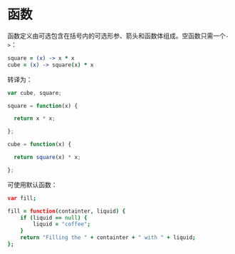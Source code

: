 # 函数

函数定义由可选包含在括号内的可选形参、箭头和函数体组成。空函数只需一个`->`：

```coffee
square = (x) -> x * x
cube = (x) -> square(x) * x
```

转译为：

```js
var cube, square;

square = function(x) {

  return x * x;

};

cube = function(x) {

  return square(x) * x;

};
```

可使用默认函数：

```coffee
var fill;

fill = function(containter, liquid) {
	if (liquid == null) {
		liquid = "coffee";
	}
	return "Filling the " + containter + " with " + liquid;
};
```
